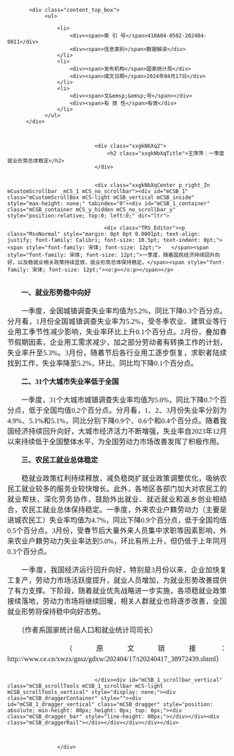 <div class="content">



           <div class="content_top_box">
                <ul>
   
                    <li>
                        <div><span>索 引 号</span>410A04-0502-202404-0011</div>
                        <div><span>信息类别</span>数据解读</div>
                    </li>
                    <li>
                        <div><span>发布机构</span>国家统计局</div>
                        <div><span>成文日期</span>2024年04月17日</div>
                    </li>
                    <li>
                        <div><span>文&emsp;&emsp;号</span></div>
                        <div><span>有 效 性</span>有效</div>
                    </li>
                </ul>
          </div>



								<div class="xxgkNbXq2">
                                    <h2 class="xxgkNbXqTitle">王萍萍：一季度就业形势总体稳定</h2>
                                </div>


                                <div class="xxgkNbXqCenter p_right_Zn mCustomScrollbar _mCS_1 mCS_no_scrollbar"><div id="mCSB_1" class="mCustomScrollBox mCS-light mCSB_vertical mCSB_inside" style="max-height: none;" tabindex="0"><div id="mCSB_1_container" class="mCSB_container mCS_y_hidden mCS_no_scrollbar_y" style="position:relative; top:0; left:0;" dir="ltr">
                                    
                                   <div class="TRS_Editor"><p class="MsoNormal" style="margin: 0pt 0pt 0.0001pt; text-align: justify; font-family: Calibri; font-size: 10.5pt; text-indent: 0pt;"><span style="font-family: 宋体; font-size: 12pt;">　　</span><span style="font-family: 宋体; font-size: 12pt;">一季度，随着国民经济持续回升向好，以及稳就业相关政策持续显效，就业形势总体保持稳定。</span><span style="font-family: 宋体; font-size: 12pt;"><o:p></o:p></span></p>
<p class="MsoNormal" style="margin: 0pt 0pt 0.0001pt; text-align: justify; font-family: Calibri; font-size: 10.5pt; text-indent: 0pt;"><span style="font-family: 宋体; font-size: 12pt;">&nbsp;</span></p>
<p class="MsoNormal" style="margin: 0pt 0pt 0.0001pt; text-align: justify; font-family: Calibri; font-size: 10.5pt; text-indent: 0pt;"><b><span style="font-family: 宋体; font-size: 12pt;">　　</span></b><b><span style="font-family: 宋体; font-size: 12pt;">一、就业形势稳中向好</span></b><b><span style="font-family: 宋体; font-size: 12pt;"><o:p></o:p></span></b></p>
<p class="MsoNormal" style="margin: 0pt 0pt 0.0001pt; text-align: justify; font-family: Calibri; font-size: 10.5pt; text-indent: 0pt;"><span style="font-family: 宋体; font-size: 12pt;">&nbsp;</span></p>
<p class="MsoNormal" style="margin: 0pt 0pt 0.0001pt; text-align: justify; font-family: Calibri; font-size: 10.5pt; text-indent: 0pt;"><span style="font-family: 宋体; font-size: 12pt;">　　</span><span style="font-family: 宋体; font-size: 12pt;">一季度，全国城镇调查失业率均值为5.2%，同比下降0.3个百分点。分月看，1月份全国城镇调查失业率为5.2%，受冬季农业、建筑业等行业用工季节性减少影响，失业率环比上升0.1个百分点。2月份，叠加春节假期因素，企业用工需求减少，加之部分劳动者有转换工作的计划，失业率升至5.3%。3月份，随着节后各行业用工逐步恢复，求职者陆续找到工作，失业率降至5.2%，环比、同比均下降0.1个百分点。</span><span style="font-family: 宋体; font-size: 12pt;"><o:p></o:p></span></p>
<p class="MsoNormal" style="margin: 0pt 0pt 0.0001pt; text-align: justify; font-family: Calibri; font-size: 10.5pt; text-indent: 0pt;"><span style="font-family: 宋体; font-size: 12pt;">&nbsp;</span></p>
<p class="MsoNormal" style="margin: 0pt 0pt 0.0001pt; text-align: justify; font-family: Calibri; font-size: 10.5pt; text-indent: 0pt;"><b><span style="font-family: 宋体; font-size: 12pt;">　　</span></b><b><span style="font-family: 宋体; font-size: 12pt;">二、31个大城市失业率低于全国</span></b><b><span style="font-family: 宋体; font-size: 12pt;"><o:p></o:p></span></b></p>
<p class="MsoNormal" style="margin: 0pt 0pt 0.0001pt; text-align: justify; font-family: Calibri; font-size: 10.5pt; text-indent: 0pt;"><span style="font-family: 宋体; font-size: 12pt;">&nbsp;</span></p>
<p class="MsoNormal" style="margin: 0pt 0pt 0.0001pt; text-align: justify; font-family: Calibri; font-size: 10.5pt; text-indent: 0pt;"><span style="font-family: 宋体; font-size: 12pt;">　　</span><span style="font-family: 宋体; font-size: 12pt;">一季度，31个大城市城镇调查失业率均值为5.0%，同比下降0.7个百分点，低于全国均值0.2个百分点。分月看，1、2、3月份失业率分别为4.9%、5.1%和5.1%，同比分别下降0.9个、0.6个和0.4个百分点。随着我国经济持续回升向好，大城市经济活力不断增强，失业率自2023年12月以来持续低于全国整体水平，为全国劳动力市场改善发挥了积极作用。</span><span style="font-family: 宋体; font-size: 12pt;"><o:p></o:p></span></p>
<p class="MsoNormal" style="margin: 0pt 0pt 0.0001pt; text-align: justify; font-family: Calibri; font-size: 10.5pt; text-indent: 0pt;"><span style="font-family: 宋体; font-size: 12pt;">&nbsp;</span></p>
<p class="MsoNormal" style="margin: 0pt 0pt 0.0001pt; text-align: justify; font-family: Calibri; font-size: 10.5pt; text-indent: 0pt;"><b><span style="font-family: 宋体; font-size: 12pt;">　　</span></b><b><span style="font-family: 宋体; font-size: 12pt;">三、农民工就业总体稳定</span></b><b><span style="font-family: 宋体; font-size: 12pt;"><o:p></o:p></span></b></p>
<p class="MsoNormal" style="margin: 0pt 0pt 0.0001pt; text-align: justify; font-family: Calibri; font-size: 10.5pt; text-indent: 0pt;"><span style="font-family: 宋体; font-size: 12pt;">&nbsp;</span></p>
<p class="MsoNormal" style="margin: 0pt 0pt 0.0001pt; text-align: justify; font-family: Calibri; font-size: 10.5pt; text-indent: 0pt;"><span style="font-family: 宋体; font-size: 12pt;">　　</span><span style="font-family: 宋体; font-size: 12pt;">稳就业政策红利持续释放，减负稳岗扩就业政策调整优化，吸纳农民工就业较多的服务业较快增长。此外，各地区各部门加大对农民工的就业帮扶，深化劳务协作，鼓励外出就业、就近就业和返乡创业相结合，农民工就业总体保持稳定。一季度，外来农业户籍劳动力（主要是进城农民工）失业率均值为4.7%，同比下降0.9个百分点，低于全国均值0.5个百分点。3月份，受春节后大量外来人员集中求职等因素影响，外来农业户籍劳动力失业率达到5.0%，环比有所上升，但仍低于上年同月0.3个百分点。</span><span style="font-family: 宋体; font-size: 12pt;"><o:p></o:p></span></p>
<p class="MsoNormal" style="margin: 0pt 0pt 0.0001pt; text-align: justify; font-family: Calibri; font-size: 10.5pt; text-indent: 0pt;"><span style="font-family: 宋体; font-size: 12pt;">&nbsp;</span></p>
<p class="MsoNormal" style="margin: 0pt 0pt 0.0001pt; text-align: justify; font-family: Calibri; font-size: 10.5pt; text-indent: 0pt;"><span style="font-family: 宋体; font-size: 12pt;">　　</span><span style="font-family: 宋体; font-size: 12pt;">一季度，我国经济运行回升向好，特别是3月份以来，企业加快复工复产，劳动力市场活跃度提升，就业人员增加，为就业形势改善提供了有力支撑。下阶段，随着就业优先战略进一步实施，各项稳就业政策接续落地，劳动力市场将继续回暖，相关人群就业也将逐步改善，全国就业形势将保持稳中向好态势。</span><span style="font-family: 宋体; font-size: 12pt;"><o:p></o:p></span></p>
<p class="MsoNormal" style="margin: 0pt 0pt 0.0001pt; text-align: justify; font-family: Calibri; font-size: 10.5pt;"><span style="font-family: 宋体; font-size: 12pt;">&nbsp;</span></p>
<p class="MsoNormal" style="margin: 0pt 0pt 0.0001pt; text-align: justify; font-family: Calibri; font-size: 10.5pt; text-indent: 0pt;"><span style="font-family: 宋体; font-size: 12pt;">　　</span><span style="font-family: 宋体; font-size: 12pt;">（作者系国家统计局人口和就业统计司司长）</span><span style="font-family: 宋体; font-size: 12pt;"><o:p></o:p></span></p>
<p class="MsoNormal" style="margin: 0pt 0pt 0.0001pt; text-align: justify; font-family: Calibri; font-size: 10.5pt; text-indent: 0pt;"><span style="font-family: 宋体; font-size: 12pt;">&nbsp;</span></p>
<p class="MsoNormal" style="margin: 0pt 0pt 0.0001pt; text-align: justify; font-family: Calibri; font-size: 10.5pt; text-indent: 0pt;"><span style="font-family: 宋体; font-size: 12pt;">　　</span><span style="font-family: 宋体; font-size: 12pt;">（原文链接：http://www.ce.cn/xwzx/gnsz/gdxw/202404/17/t20240417_38972439.shtml</span><span style="font-family: 宋体; font-size: 12pt;">）</span><span style="font-family: 宋体; font-size: 12pt;"><o:p></o:p></span></p></div><br>
                                   

                                </div><div id="mCSB_1_scrollbar_vertical" class="mCSB_scrollTools mCSB_1_scrollbar mCS-light mCSB_scrollTools_vertical" style="display: none;"><div class="mCSB_draggerContainer" style=""><div id="mCSB_1_dragger_vertical" class="mCSB_dragger" style="position: absolute; min-height: 80px; height: 0px; top: 0px;"><div class="mCSB_dragger_bar" style="line-height: 80px;"></div></div><div class="mCSB_draggerRail"></div></div></div></div></div>


                        
                    </div>